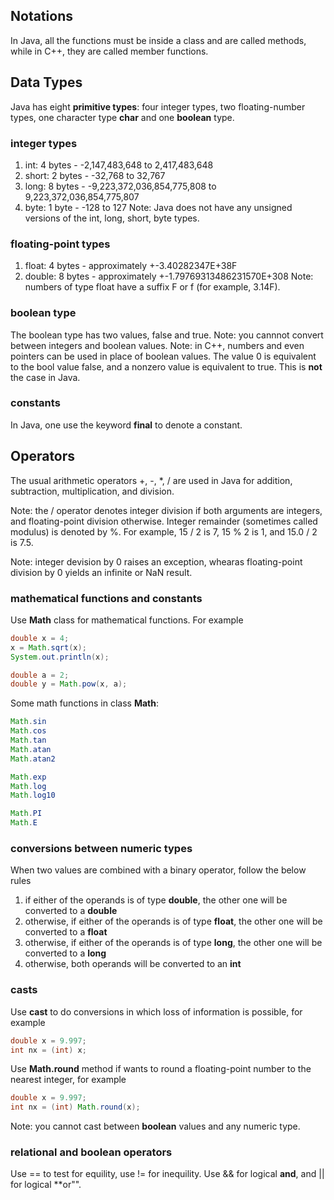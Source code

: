 ## Notations
In Java, all the functions must be inside a class and are called methods, while in C++, they are called member functions.


## Data Types
Java has eight **primitive types**: four integer types, two floating-number types, one character type **char** and one **boolean** type.

### integer types
1. int: 4 bytes - -2,147,483,648 to 2,417,483,648
2. short: 2 bytes - -32,768 to 32,767
3. long: 8 bytes - -9,223,372,036,854,775,808 to 9,223,372,036,854,775,807
4. byte: 1 byte - -128 to 127
Note: Java does not have any unsigned versions of the int, long, short, byte types.


### floating-point types
1. float: 4 bytes - approximately +-3.40282347E+38F
2. double: 8 bytes - approximately +-1.79769313486231570E+308
Note: numbers of type float have a suffix F or f (for example, 3.14F).


### boolean type
The boolean type has two values, false and true.
Note: you cannnot convert between integers and boolean values.
Note: in C++, numbers and even pointers can be used in place of boolean values. The value 0 is equivalent to the bool value false, and a nonzero value is equivalent to true. This is **not** the case in Java.

### constants
In Java, one use the keyword **final** to denote a constant.


## Operators
The usual arithmetic operators +, -, \*, / are used in Java for addition, subtraction, multiplication, and division.

Note: the / operator denotes integer division if both arguments are integers, and floating-point division otherwise. Integer remainder (sometimes called modulus) is denoted by %. For example, 15 / 2 is 7, 15 % 2 is 1, and 15.0 / 2 is 7.5.

Note: integer devision by 0 raises an exception, whearas floating-point division by 0 yields an infinite or NaN result.

### mathematical functions and constants
Use **Math** class for mathematical functions. For example
```java
double x = 4;
x = Math.sqrt(x);
System.out.println(x);

double a = 2;
double y = Math.pow(x, a);
```
Some math functions in class **Math**:
```java
Math.sin
Math.cos
Math.tan
Math.atan
Math.atan2

Math.exp
Math.log
Math.log10

Math.PI
Math.E
```

### conversions between numeric types
When two values are combined with a binary operator, follow the below rules
1. if either of the operands is of type **double**, the other one will be converted to a **double**
2. otherwise, if either of the operands is of type **float**, the other one will be converted to a **float**
3. otherwise, if either of the operands is of type **long**, the other one will be converted to a **long**
4. otherwise, both operands will be converted to an **int**



### casts
Use **cast** to do conversions in which loss of information is possible, for example
```java
double x = 9.997;
int nx = (int) x;
```

Use **Math.round** method if wants to round a floating-point number to the nearest integer, for example
```java
double x = 9.997;
int nx = (int) Math.round(x);
```

Note: you cannot cast between **boolean** values and any numeric type.

### relational and boolean operators
Use == to test for equility, use != for inequility.
Use && for logical **and**, and || for logical **or"".
